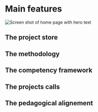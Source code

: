 # Main features

![Screen shot of home page with hero text](../img/manager/listofprojects.png)

## The project store 


## The methodology


## The competency framework



## The projects calls



## The pedagogical alignement
